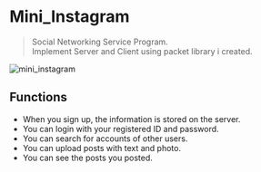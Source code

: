# Mini_Instagram
> Social Networking Service Program.  
> Implement Server and Client using packet library i created.

![mini_instagram](https://user-images.githubusercontent.com/42207679/53823361-f6df4000-3fb4-11e9-8eeb-b0c76755e121.JPG)

## Functions
+ When you sign up, the information is stored on the server.
+ You can login with your registered ID and password.
+ You can search for accounts of other users.
+ You can upload posts with text and photo.
+ You can see the posts you posted.

